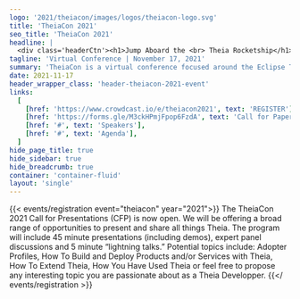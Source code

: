 ```yaml
---
logo: '2021/theiacon/images/logos/theiacon-logo.svg'
title: 'TheiaCon 2021'
seo_title: 'TheiaCon 2021'
headline: |
  <div class='headerCtn'><h1>Jump Aboard the <br> Theia Rocketship</h1> <h2>Leading the Next Generation <br> of Cloud IDE Development</h2></div>
tagline: 'Virtual Conference | November 17, 2021'
summary: 'TheiaCon is a virtual conference focused around the Eclipse Theia IDE ecosystem. It brings together a diverse group of Theia developers, adopters, and other contributors. The program will feature a mix of full-length talks, expert panel discussions and short ”lightning talks” focused on project insider, adopter, and broader ecosystem stories. This event is hosted by the Eclipse Foundation’s Cloud DevTools Working Group and is open to anyone interested in learning more about Cloud IDE development and the Theia project.'
date: 2021-11-17
header_wrapper_class: 'header-theiacon-2021-event'
links:
  [
    [href: 'https://www.crowdcast.io/e/theiacon2021', text: 'REGISTER'],
    [href: 'https://forms.gle/M3ckHPmjFpop6FzdA', text: 'Call for Papers'],
    [href: '#', text: 'Speakers'],
    [href: '#', text: 'Agenda'],
  ]
hide_page_title: true
hide_sidebar: true
hide_breadcrumb: true
container: 'container-fluid'
layout: 'single'
---
```


{{< events/registration event="theiacon" year="2021">}}
The TheiaCon 2021 Call for Presentations (CFP) is now open. We will be offering a broad range of opportunities to present and share all things Theia. The program will include 45 minute presentations (including demos), expert panel discussions and 5 minute “lightning talks.”  Potential topics include: Adopter Profiles, How To Build and Deploy Products and/or Services with Theia, How To Extend Theia, How You Have Used Theia or feel free to propose any interesting topic you are passionate about as a Theia Developper. 
{{</ events/registration >}}
